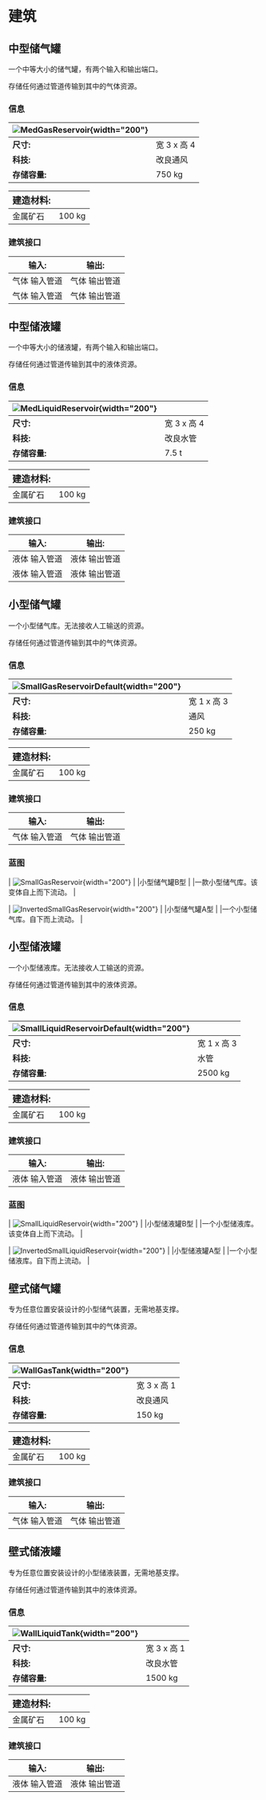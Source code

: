 # 建筑
## 中型储气罐
一个中等大小的储气罐，有两个输入和输出端口。

存储任何通过管道传输到其中的气体资源。
### 信息
| ![MedGasReservoir](/assets/images/buildings/MedGasReservoir.png){width="200"} | |
|-|-|
|**尺寸:** | 宽 3 x 高 4|
|**科技:**| 改良通风|
|**存储容量:**| 750 kg|

|**<font size="+1">建造材料:</font>**| |
|-|-|
|金属矿石|100 kg|

### 建筑接口
|输入:|输出:|
|-|-|
|气体 输入管道|气体 输出管道|
|气体 输入管道|气体 输出管道|


## 中型储液罐
一个中等大小的储液罐，有两个输入和输出端口。

存储任何通过管道传输到其中的液体资源。
### 信息
| ![MedLiquidReservoir](/assets/images/buildings/MedLiquidReservoir.png){width="200"} | |
|-|-|
|**尺寸:** | 宽 3 x 高 4|
|**科技:**| 改良水管|
|**存储容量:**| 7.5 t|

|**<font size="+1">建造材料:</font>**| |
|-|-|
|金属矿石|100 kg|

### 建筑接口
|输入:|输出:|
|-|-|
|液体 输入管道|液体 输出管道|
|液体 输入管道|液体 输出管道|


## 小型储气罐
一个小型储气库。无法接收人工输送的资源。

存储任何通过管道传输到其中的气体资源。
### 信息
| ![SmallGasReservoirDefault](/assets/images/buildings/SmallGasReservoirDefault.png){width="200"} | |
|-|-|
|**尺寸:** | 宽 1 x 高 3|
|**科技:**| 通风|
|**存储容量:**| 250 kg|

|**<font size="+1">建造材料:</font>**| |
|-|-|
|金属矿石|100 kg|

### 建筑接口
|输入:|输出:|
|-|-|
|气体 输入管道|气体 输出管道|

### 蓝图
| ![SmallGasReservoir](/assets/images/buildings/SmallGasReservoir.png){width="200"} |
|小型储气罐B型
|
|一款小型储气库。该变体自上而下流动。
|

| ![InvertedSmallGasReservoir](/assets/images/buildings/InvertedSmallGasReservoir.png){width="200"} |
|小型储气罐A型
|
|一个小型储气库。自下而上流动。
|


## 小型储液罐
一个小型储液库。无法接收人工输送的资源。

存储任何通过管道传输到其中的液体资源。
### 信息
| ![SmallLiquidReservoirDefault](/assets/images/buildings/SmallLiquidReservoirDefault.png){width="200"} | |
|-|-|
|**尺寸:** | 宽 1 x 高 3|
|**科技:**| 水管|
|**存储容量:**| 2500 kg|

|**<font size="+1">建造材料:</font>**| |
|-|-|
|金属矿石|100 kg|

### 建筑接口
|输入:|输出:|
|-|-|
|液体 输入管道|液体 输出管道|

### 蓝图
| ![SmallLiquidReservoir](/assets/images/buildings/SmallLiquidReservoir.png){width="200"} |
|小型储液罐B型
|
|一个小型储液库。该变体自上而下流动。
|

| ![InvertedSmallLiquidReservoir](/assets/images/buildings/InvertedSmallLiquidReservoir.png){width="200"} |
|小型储液罐A型
|
|一个小型储液库。自下而上流动。
|


## 壁式储气罐
专为任意位置安装设计的小型储气装置，无需地基支撑。

存储任何通过管道传输到其中的气体资源。
### 信息
| ![WallGasTank](/assets/images/buildings/WallGasTank.png){width="200"} | |
|-|-|
|**尺寸:** | 宽 3 x 高 1|
|**科技:**| 改良通风|
|**存储容量:**| 150 kg|

|**<font size="+1">建造材料:</font>**| |
|-|-|
|金属矿石|100 kg|

### 建筑接口
|输入:|输出:|
|-|-|
|气体 输入管道|气体 输出管道|


## 壁式储液罐
专为任意位置安装设计的小型储液装置，无需地基支撑。

存储任何通过管道传输到其中的液体资源。
### 信息
| ![WallLiquidTank](/assets/images/buildings/WallLiquidTank.png){width="200"} | |
|-|-|
|**尺寸:** | 宽 3 x 高 1|
|**科技:**| 改良水管|
|**存储容量:**| 1500 kg|

|**<font size="+1">建造材料:</font>**| |
|-|-|
|金属矿石|100 kg|

### 建筑接口
|输入:|输出:|
|-|-|
|液体 输入管道|液体 输出管道|


